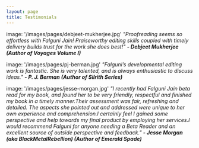 ```yaml
---
layout: page
title: Testimonials
---
```


image: '/images/pages/debjeet-mukherjee.jpg'
*"Proofreading seems so effortless with Falguni Jain! Praiseworthy editing skills coupled with timely delivery builds trust for the work she does best!"*
***- Debjeet Mukherjee
(Author of Voyages Volume I)***

image: '/images/pages/pj-berman.jpg'
*"Falguni’s developmental editing work is fantastic. She is very talented, and is always enthusiastic to discuss ideas."*
***- P. J. Berman
(Author of Silrith Series)***

image: '/images/pages/jesse-morgan.jpg'
*"I recently had Falguni Jain beta read for my book, and found her to be very friendly, respectful and finished my book in a timely manner.Their assessment was fair, refreshing and detailed. The aspects she pointed out and addressed were unique to her own experience and comprehension.I certainly feel I gained some perspective and help towards my final product by employing her services.I would recommend Falguni for anyone needing a Beta Reader and an excellent source of outside perspective and feedback."*
***- Jesse Morgan (aka BlackMetalRebellion)
(Author of Emerald Spade)***
